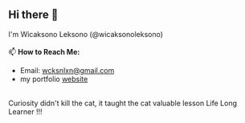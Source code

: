 ## Hi there 👋

I'm Wicaksono Leksono (@wicaksonoleksono)
</br>
</br>
📫 **How to Reach Me:**
- Email: [wcksnlxn@gmail.com](mailto:wcksnlxn@gmail.com)
- my portfolio [website](https://wicaksonolxn.vercel.app/)
</br>
Curiosity didn't kill the cat, it taught the cat valuable lesson
Life Long Learner !!!
</br>

<!--![Wicaksono's GitHub stats](https://github-readme-stats.vercel.app/api?username=wicaksonoleksono&show_icons=true&bg_color=00000000)
[![Top Langs](https://github-readme-stats.vercel.app/api/top-langs/?username=wicaksonoleksono&layout=donut)](https://github.com/anuraghazra/github-readme-stats)-->
